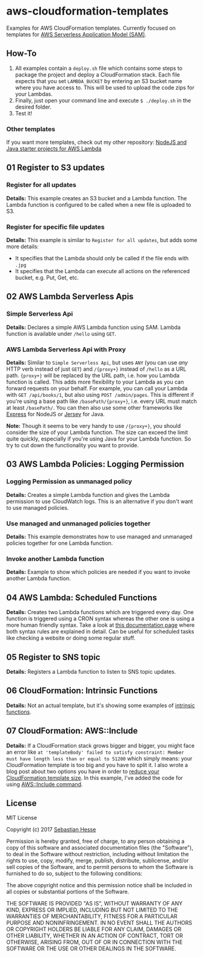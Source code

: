 # aws-cloudformation-templates
Examples for AWS CloudFormation templates.
Currently focused on templates for [AWS Serverless Application Model (SAM)](https://github.com/awslabs/serverless-application-model).

## How-To

1. All examples contain a `deploy.sh` file which contains some steps to package the project and deploy a CloudFormation stack.
Each file expects that you set `LAMBDA_BUCKET` by entering an S3 bucket name
where you have access to.
This will be used to upload the code zips for your Lambdas.
2. Finally, just open your command line and execute `$ ./deploy.sh` in the desired folder.
3. Test it!

### Other templates
If you want more templates, check out my other repository: [NodeJS and Java starter projects for AWS Lambda](https://github.com/seeebiii/aws-lambda-boilerplate)


## 01 Register to S3 updates

### Register for all updates

**Details:**
This example creates an S3 bucket and a Lambda function.
The Lambda function is configured to be called when a new file is uploaded to S3.


### Register for specific file updates

**Details:**
This example is similar to `Register for all updates`, but adds some more details:
- It specifies that the Lambda should only be called if the file ends with `.jpg`
- It specifies that the Lambda can execute all actions on the referenced bucket, e.g. Put, Get, etc.



## 02 AWS Lambda Serverless Apis

### Simple Serverless Api

**Details:**
Declares a simple AWS Lambda function using SAM.
Lambda function is available under `/hello` using `GET`.


### AWS Lambda Serverless Api with Proxy

**Details:**
Similar to `Simple Serverless Api`, but uses `ANY` (you can use *any* HTTP verb instead of just `GET`) and `/{proxy+}` instead of `/hello` as a URL path.
`{proxy+}` will be replaced by the URL path, i.e. how you Lambda function is called.
This adds more flexibility to your Lambda as you can forward requests on your behalf.
For example, you can call your Lambda with `GET /api/books/1`, but also using `POST /admin/pages`.
This is different if you're using a base path like `/basePath/{proxy+}`, i.e. every URL must match at least `/basePath/`.
You can then also use some other frameworks like [Express](https://expressjs.com/) for NodeJS or [Jersey](https://jersey.github.io/) for Java.


**Note:**
Though it seems to be very handy to use `/{proxy+}`, you should consider the
size of your Lambda function. The size can exceed the limit quite quickly,
especially if you're using Java for your Lambda function. So try to cut down
the functionality you want to provide.


## 03 AWS Lambda Policies: Logging Permission

### Logging Permission as unmanaged policy

**Details:**
Creates a simple Lambda function and gives the Lambda permission to use CloudWatch logs.
This is an alternative if you don't want to use managed policies.


### Use managed and unmanaged policies together

**Details:**
This example demonstrates how to use managed and unmanaged policies together for one Lambda function.


### Invoke another Lambda function

**Details:**
Example to show which policies are needed if you want to invoke another Lambda function.


## 04 AWS Lambda: Scheduled Functions

**Details:**
Creates two Lambda functions which are triggered every day.
One function is triggered using a CRON syntax whereas the other one is using a more human friendly syntax.
Take a look at [this documentation page](http://docs.aws.amazon.com/AmazonCloudWatch/latest/events/ScheduledEvents.html) where both syntax rules are explained in detail.
Can be useful for scheduled tasks like checking a website or doing some regular stuff.


## 05 Register to SNS topic

**Details:**
Registers a Lambda function to listen to SNS topic updates.


## 06 CloudFormation: Intrinsic Functions

**Details:**
Not an actual template, but it's showing some examples of [intrinsic functions](http://docs.aws.amazon.com/AWSCloudFormation/latest/UserGuide/intrinsic-function-reference.html).


## 07 CloudFormation: AWS::Include

**Details:**
If a CloudFormation stack grows bigger and bigger, you might face an error like `at 'templateBody' failed to satisfy constraint: Member must have length less than or equal to 51200`
which simply means: your CloudFormation template is too big and you have to split it. I also wrote a blog post about two options you have in 
order to [reduce your CloudFormation template size](https://www.sebastianhesse.de/2017/08/12/reduce-cloudformation-template-size/).
In this example, I've added the code for using [AWS::Include command](http://docs.aws.amazon.com/AWSCloudFormation/latest/UserGuide/create-reusable-transform-function-snippets-and-add-to-your-template-with-aws-include-transform.html).


## License

MIT License

Copyright (c) 2017 [Sebastian Hesse](https://www.sebastianhesse.de)

Permission is hereby granted, free of charge, to any person obtaining a copy
of this software and associated documentation files (the "Software"), to deal
in the Software without restriction, including without limitation the rights
to use, copy, modify, merge, publish, distribute, sublicense, and/or sell
copies of the Software, and to permit persons to whom the Software is
furnished to do so, subject to the following conditions:

The above copyright notice and this permission notice shall be included in all
copies or substantial portions of the Software.

THE SOFTWARE IS PROVIDED "AS IS", WITHOUT WARRANTY OF ANY KIND, EXPRESS OR
IMPLIED, INCLUDING BUT NOT LIMITED TO THE WARRANTIES OF MERCHANTABILITY,
FITNESS FOR A PARTICULAR PURPOSE AND NONINFRINGEMENT. IN NO EVENT SHALL THE
AUTHORS OR COPYRIGHT HOLDERS BE LIABLE FOR ANY CLAIM, DAMAGES OR OTHER
LIABILITY, WHETHER IN AN ACTION OF CONTRACT, TORT OR OTHERWISE, ARISING FROM,
OUT OF OR IN CONNECTION WITH THE SOFTWARE OR THE USE OR OTHER DEALINGS IN THE
SOFTWARE.

